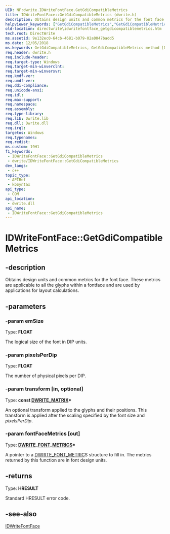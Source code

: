 ```yaml
---
UID: NF:dwrite.IDWriteFontFace.GetGdiCompatibleMetrics
title: IDWriteFontFace::GetGdiCompatibleMetrics (dwrite.h)
description: Obtains design units and common metrics for the font face. These metrics are applicable to all the glyphs within a fontface and are used by applications for layout calculations.
helpviewer_keywords: ["GetGdiCompatibleMetrics","GetGdiCompatibleMetrics method [Direct Write]","GetGdiCompatibleMetrics method [Direct Write]","IDWriteFontFace interface","IDWriteFontFace interface [Direct Write]","GetGdiCompatibleMetrics method","IDWriteFontFace.GetGdiCompatibleMetrics","IDWriteFontFace::GetGdiCompatibleMetrics","directwrite.idwritefontface_getgdicompatiblemetrics","dwrite/IDWriteFontFace::GetGdiCompatibleMetrics"]
old-location: directwrite\idwritefontface_getgdicompatiblemetrics.htm
tech.root: DirectWrite
ms.assetid: 9e132ec0-64cb-4681-b079-02a0047badd5
ms.date: 12/05/2018
ms.keywords: GetGdiCompatibleMetrics, GetGdiCompatibleMetrics method [Direct Write], GetGdiCompatibleMetrics method [Direct Write],IDWriteFontFace interface, IDWriteFontFace interface [Direct Write],GetGdiCompatibleMetrics method, IDWriteFontFace.GetGdiCompatibleMetrics, IDWriteFontFace::GetGdiCompatibleMetrics, directwrite.idwritefontface_getgdicompatiblemetrics, dwrite/IDWriteFontFace::GetGdiCompatibleMetrics
req.header: dwrite.h
req.include-header: 
req.target-type: Windows
req.target-min-winverclnt: 
req.target-min-winversvr: 
req.kmdf-ver: 
req.umdf-ver: 
req.ddi-compliance: 
req.unicode-ansi: 
req.idl: 
req.max-support: 
req.namespace: 
req.assembly: 
req.type-library: 
req.lib: Dwrite.lib
req.dll: Dwrite.dll
req.irql: 
targetos: Windows
req.typenames: 
req.redist: 
ms.custom: 19H1
f1_keywords:
 - IDWriteFontFace::GetGdiCompatibleMetrics
 - dwrite/IDWriteFontFace::GetGdiCompatibleMetrics
dev_langs:
 - c++
topic_type:
 - APIRef
 - kbSyntax
api_type:
 - COM
api_location:
 - dwrite.dll
api_name:
 - IDWriteFontFace::GetGdiCompatibleMetrics
---
```


# IDWriteFontFace::GetGdiCompatibleMetrics


## -description

Obtains design units and common metrics for the font face.
    These metrics are applicable to all the glyphs within a fontface and are used by applications for layout calculations.

## -parameters

### -param emSize

Type: <b>FLOAT</b>

The logical size of the font in DIP units.

### -param pixelsPerDip

Type: <b>FLOAT</b>

The number of physical pixels per DIP.

### -param transform [in, optional]

Type: <b>const <a href="/windows/win32/api/dwrite/ns-dwrite-dwrite_matrix">DWRITE_MATRIX</a>*</b>

An optional transform applied to the glyphs and their positions. This transform is applied after the scaling specified by the font size and <i>pixelsPerDip</i>.

### -param fontFaceMetrics [out]

Type: <b><a href="/windows/win32/api/dwrite/ns-dwrite-dwrite_font_metrics">DWRITE_FONT_METRICS</a>*</b>

A pointer to a <a href="/windows/win32/api/dwrite/ns-dwrite-dwrite_font_metrics">DWRITE_FONT_METRIC</a>S structure to fill in. The metrics returned by this function are in font design units.

## -returns

Type: <b>HRESULT</b>

Standard HRESULT error code.

## -see-also

<a href="/windows/win32/api/dwrite/nn-dwrite-idwritefontface">IDWriteFontFace</a>

